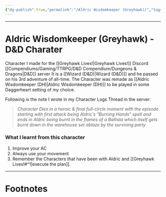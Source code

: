```yaml
---
{"dg-publish":true,"permalink":"/Aldric Wisdomkeeper (Greyhawk)/","tags":["TTRPG"]}
---
```



---
# Aldric Wisdomkeeper (Greyhawk) - D&D Charater
Character I made for the [[Greyhawk Lives!\|Greyhawk Lives!]] Discord [[Compendiums/Gaming/TTRPG/D&D Compendium/Dungeons & Dragons\|D&D]] server
It is a [[Wizard (D&D)\|Wizard (D&D)]] and he passed on his 3rd adventure of all-time.
The Character was remade as [[Aldric Wisdomkeeper (DH)\|Aldric Wisdomkeeper (DH)]] to be played in some Daggerheart setting of my choice.

Following is the note I wrote in my Character Logs Thread in the server:
> *Character Dies in a heroic & final full-circle moment with the episode starting with first attack being Aldric's "Burning Hands" spell and ends in Aldric being burnt in the flames of a Ballista which itself gets burnt down in the warehouse set ablaze by the surviving party*

### What I learnt from this character
1. Improve your AC
2. Always use your movement
3. Remember the Characters that have been with Aldric and [[Greyhawk Lives!#^1\|execute the plan]].


---
# Footnotes
